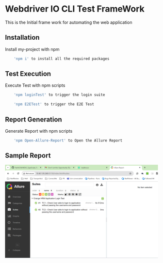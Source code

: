 # Webdriver IO CLI Test FrameWork 


This is the Initial frame work for automating the web application
 
## Installation

Install my-project with npm

```bash
    'npm i' to install all the required packages
```
    
## Test Execution

Execute Test with npm scripts

```bash
    'npm loginTest' to trigger the login suite
```

```bash
    'npm E2ETest' to trigger the E2E Test
```

## Report Generation

Generate Report with npm scripts

```bash
    'npm Open-Allure-Report' to Open the Allure Report 
```

## Sample Report

![Sample Allure Report](image.png)